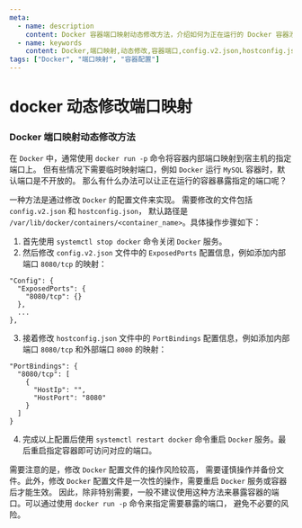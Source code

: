 ```yaml
---
meta:
  - name: description
    content: Docker 容器端口映射动态修改方法，介绍如何为正在运行的 Docker 容器添加或修改端口映射
  - name: keywords
    content: Docker,端口映射,动态修改,容器端口,config.v2.json,hostconfig.json
tags: ["Docker", "端口映射", "容器配置"]
---
```


# docker 动态修改端口映射

### Docker 端口映射动态修改方法

在 `Docker` 中，通常使用 `docker run -p` 命令将容器内部端口映射到宿主机的指定端口上。
但有些情况下需要临时映射端口，例如 `Docker` 运行 `MySQL` 容器时，默认端口是不开放的。
那么有什么办法可以让正在运行的容器暴露指定的端口呢？

一种方法是通过修改 `Docker` 的配置文件来实现。
需要修改的文件包括 `config.v2.json` 和 `hostconfig.json`，
默认路径是 `/var/lib/docker/containers/<container_name>`。具体操作步骤如下：


1. 首先使用 `systemctl stop docker` 命令关闭 `Docker` 服务。
2. 然后修改 `config.v2.json` 文件中的 `ExposedPorts` 配置信息，例如添加内部端口 `8080/tcp` 的映射：

```
"Config": {
  "ExposedPorts": {
    "8080/tcp": {}
  },
  ...
},
```

3. 接着修改 `hostconfig.json` 文件中的 `PortBindings` 配置信息，例如添加内部端口 `8080/tcp` 和外部端口 `8080` 的映射：

```
"PortBindings": {
  "8080/tcp": [
    {
      "HostIp": "",
      "HostPort": "8080"
    }
  ]
}

```

4. 完成以上配置后使用 `systemctl restart docker` 命令重启 `Docker` 服务。最后重启指定容器即可访问对应的端口。


需要注意的是，修改 `Docker` 配置文件的操作风险较高，
需要谨慎操作并备份文件。此外，修改 `Docker` 配置文件是一次性的操作，需要重启 `Docker` 服务或容器后才能生效。
因此，除非特别需要，一般不建议使用这种方法来暴露容器的端口。可以通过使用 `docker run -p` 命令来指定需要暴露的端口，
避免不必要的风险。

